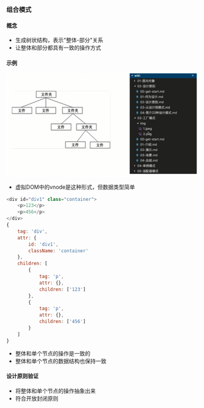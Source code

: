 ### 组合模式
#### 概念
- 生成树状结构，表示"整体-部分"关系
- 让整体和部分都具有一致的操作方式
#### 示例
![效果](https://github.com/liuxilei/itlr-road/blob/master/Design-pattern/img/combination.png)
- 虚拟DOM中的vnode是这种形式，但数据类型简单
```javascript
<div id="div1" class="container">
    <p>123</p>
    <p>456</p>
</div>
{
    tag: 'div',
    attr: {
        id: 'div1',
        className: 'container'
    },
    children: [
        {
            tag: 'p',
            attr: {},
            children: ['123']
        },
        {
            tag: 'p',
            attr: {},
            children: ['456']
        }
    ]
}
```
- 整体和单个节点的操作是一致的
- 整体和单个节点的数据结构也保持一致
#### 设计原则验证
- 将整体和单个节点的操作抽象出来
- 符合开放封闭原则